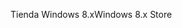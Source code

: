 <span data-ttu-id="0821e-101">Tienda Windows 8.x</span><span class="sxs-lookup"><span data-stu-id="0821e-101">Windows 8.x Store</span></span>